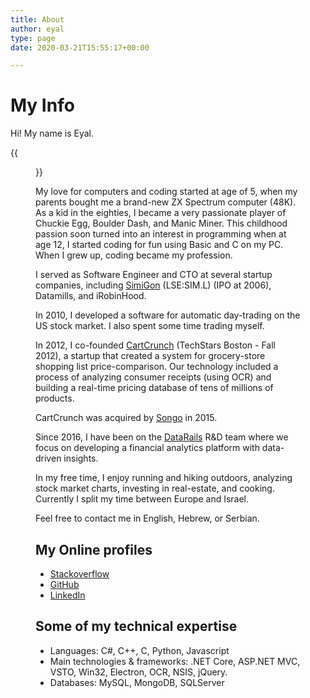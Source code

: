 ```yaml
---
title: About
author: eyal
type: page
date: 2020-03-21T15:55:17+00:00

---
```

# My Info

Hi! My name is Eyal.

{{<figure width="200" class="alignright" height="200" src="/images/profile.jpg">}}

My love for computers and coding started at age of 5, when my parents bought me a brand-new ZX Spectrum computer (48K). As a kid in the eighties, I became a very passionate player of Chuckie Egg, Boulder Dash, and Manic Miner. This childhood passion soon turned into an interest in programming when at age 12, I started coding for fun using Basic and C on my PC. When I grew up, coding became my profession.

I served as Software Engineer and CTO at several startup companies, including [SimiGon][1] (LSE:SIM.L) (IPO at 2006), Datamills, and iRobinHood.

In 2010, I developed a software for automatic day-trading on the US stock market. I also spent some time trading myself.

In 2012, I co-founded [CartCrunch](http://cartcrunch.com) (TechStars Boston - Fall 2012), a startup that created a system for grocery-store shopping list price-comparison. Our technology included a process of analyzing consumer receipts (using OCR) and building a real-time pricing database of tens of millions of products.

CartCrunch was acquired by [Songo](http://songo.com) in 2015.

Since 2016, I have been on the [DataRails](https://www.datarails.com) R&D team where we focus on developing a financial analytics platform with data-driven insights.

In my free time, I enjoy running and hiking outdoors, analyzing stock market charts, investing in real-estate, and cooking. Currently I split my time between Europe and Israel.

Feel free to contact me in English, Hebrew, or Serbian.

## My Online profiles

* <a href="https://stackoverflow.com/users/1410246/eylm" target="_blank" rel="noopener noreferrer">Stackoverflow</a>
* <a href="https://github.com/eyalmolad/" target="_blank" rel="noopener noreferrer">GitHub</a>
* <a href="https://www.linkedin.com/in/eyalmolad/" target="_blank" rel="noopener noreferrer">LinkedIn</a>

## Some of my technical expertise

* Languages: C#, C++, C, Python, Javascript
* Main technologies & frameworks: .NET Core, ASP.NET MVC, VSTO, Win32, Electron, OCR, NSIS, jQuery.
* Databases: MySQL, MongoDB, SQLServer

[1]: http://www.simigon.com